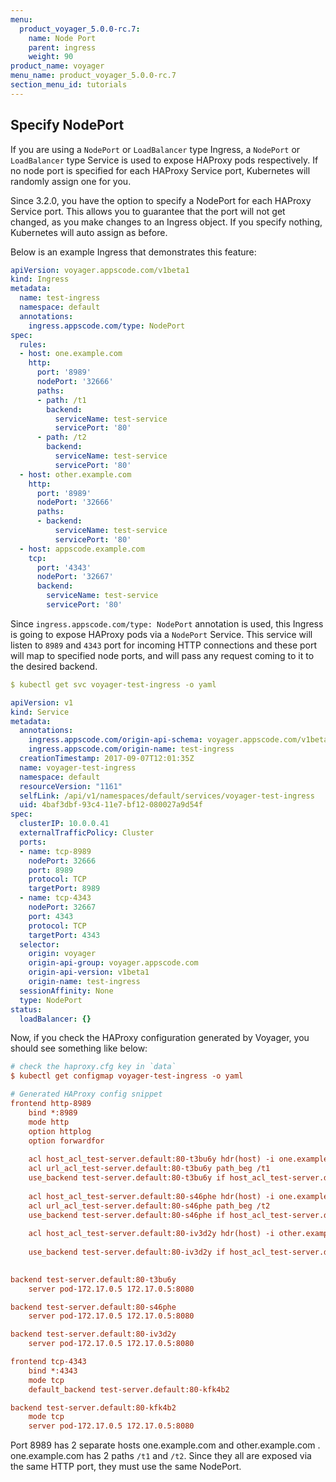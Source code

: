 ```yaml
---
menu:
  product_voyager_5.0.0-rc.7:
    name: Node Port
    parent: ingress
    weight: 90
product_name: voyager
menu_name: product_voyager_5.0.0-rc.7
section_menu_id: tutorials
---
```



## Specify NodePort

If you are using a `NodePort` or `LoadBalancer` type Ingress, a `NodePort` or `LoadBalancer` type Service is used to expose HAProxy pods respectively. If no node port is specified for each HAProxy Service port, Kubernetes will randomly assign one for you.

Since 3.2.0, you have the option to specify a NodePort for each HAProxy Service port. This allows you to guarantee that the port will not get changed, as you make changes to an Ingress object. If you specify nothing, Kubernetes will auto assign as before.

Below is an example Ingress that demonstrates this feature:

```yaml
apiVersion: voyager.appscode.com/v1beta1
kind: Ingress
metadata:
  name: test-ingress
  namespace: default
  annotations:
    ingress.appscode.com/type: NodePort
spec:
  rules:
  - host: one.example.com
    http:
      port: '8989'
      nodePort: '32666'
      paths:
      - path: /t1
        backend:
          serviceName: test-service
          servicePort: '80'
      - path: /t2
        backend:
          serviceName: test-service
          servicePort: '80'
  - host: other.example.com
    http:
      port: '8989'
      nodePort: '32666'
      paths:
      - backend:
          serviceName: test-service
          servicePort: '80'
  - host: appscode.example.com
    tcp:
      port: '4343'
      nodePort: '32667'
      backend:
        serviceName: test-service
        servicePort: '80'
```

Since `ingress.appscode.com/type: NodePort` annotation is used, this Ingress is going to expose HAProxy pods via a `NodePort` Service. This service will listen to `8989` and `4343` port for incoming HTTP connections and these port will map to specified node ports, and will pass any request coming to it to the desired backend.

```yaml
$ kubectl get svc voyager-test-ingress -o yaml

apiVersion: v1
kind: Service
metadata:
  annotations:
    ingress.appscode.com/origin-api-schema: voyager.appscode.com/v1beta1
    ingress.appscode.com/origin-name: test-ingress
  creationTimestamp: 2017-09-07T12:01:35Z
  name: voyager-test-ingress
  namespace: default
  resourceVersion: "1161"
  selfLink: /api/v1/namespaces/default/services/voyager-test-ingress
  uid: 4baf3dbf-93c4-11e7-bf12-080027a9d54f
spec:
  clusterIP: 10.0.0.41
  externalTrafficPolicy: Cluster
  ports:
  - name: tcp-8989
    nodePort: 32666
    port: 8989
    protocol: TCP
    targetPort: 8989
  - name: tcp-4343
    nodePort: 32667
    port: 4343
    protocol: TCP
    targetPort: 4343
  selector:
    origin: voyager
    origin-api-group: voyager.appscode.com
    origin-api-version: v1beta1
    origin-name: test-ingress
  sessionAffinity: None
  type: NodePort
status:
  loadBalancer: {}
```

Now, if you check the HAProxy configuration generated by Voyager, you should see something like below:

```ini
# check the haproxy.cfg key in `data`
$ kubectl get configmap voyager-test-ingress -o yaml

# Generated HAProxy config snippet
frontend http-8989
	bind *:8989 
	mode http
	option httplog
	option forwardfor
	
	acl host_acl_test-server.default:80-t3bu6y hdr(host) -i one.example.com:32666
	acl url_acl_test-server.default:80-t3bu6y path_beg /t1
	use_backend test-server.default:80-t3bu6y if host_acl_test-server.default:80-t3bu6y url_acl_test-server.default:80-t3bu6y
	
	acl host_acl_test-server.default:80-s46phe hdr(host) -i one.example.com:32666
	acl url_acl_test-server.default:80-s46phe path_beg /t2
	use_backend test-server.default:80-s46phe if host_acl_test-server.default:80-s46phe url_acl_test-server.default:80-s46phe
	
	acl host_acl_test-server.default:80-iv3d2y hdr(host) -i other.example.com:32666
	
	use_backend test-server.default:80-iv3d2y if host_acl_test-server.default:80-iv3d2y
	

backend test-server.default:80-t3bu6y
	server pod-172.17.0.5 172.17.0.5:8080

backend test-server.default:80-s46phe
	server pod-172.17.0.5 172.17.0.5:8080

backend test-server.default:80-iv3d2y
	server pod-172.17.0.5 172.17.0.5:8080

frontend tcp-4343
	bind *:4343
	mode tcp
	default_backend test-server.default:80-kfk4b2

backend test-server.default:80-kfk4b2
	mode tcp
	server pod-172.17.0.5 172.17.0.5:8080
```

Port 8989 has 2 separate hosts one.example.com and other.example.com . one.example.com has 2 paths `/t1` and `/t2`. Since they all are exposed via the same HTTP port, they must use the same NodePort.

